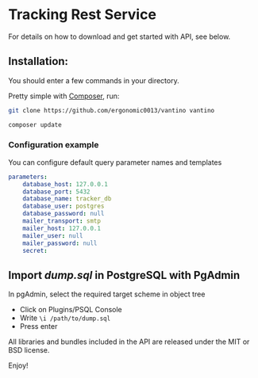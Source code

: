 # Tracking Rest Service

For details on how to download and get started with API, see below.

## Installation:
You should enter a few commands in your <home> directory.
  
Pretty simple with [Composer](http://packagist.org), run:

```sh
git clone https://github.com/ergonomic0013/vantino vantino
```

```sh
composer update
```
### Configuration example

You can configure default query parameter names and templates
```yaml
parameters:
    database_host: 127.0.0.1
    database_port: 5432
    database_name: tracker_db
    database_user: postgres
    database_password: null
    mailer_transport: smtp
    mailer_host: 127.0.0.1
    mailer_user: null
    mailer_password: null
    secret: 
```
## Import ***dump.sql*** in PostgreSQL with PgAdmin
In pgAdmin, select the required target scheme in object tree

* Click on Plugins/PSQL Console
* Write ```\i /path/to/dump.sql```
* Press enter



All libraries and bundles included in the API are
released under the MIT or BSD license.

Enjoy!
